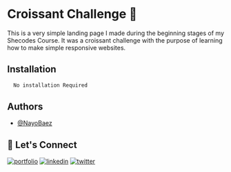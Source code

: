 
# Croissant Challenge  🥐

This is a very simple landing page I made during the beginning stages of my Shecodes Course. It was a croissant challenge with the purpose of learning how to make simple responsive websites.


## Installation


```bash
  No installation Required
```
    
## Authors

- [@NayoBaez](https://www.github.com/nayobaez)


## 🔗 Let's Connect
[![portfolio](https://img.shields.io/badge/my_portfolio-000?style=for-the-badge&logo=ko-fi&logoColor=white)](https://nayobaez.com/)
[![linkedin](https://img.shields.io/badge/linkedin-0A66C2?style=for-the-badge&logo=linkedin&logoColor=white)](https://www.linkedin.com/nayobaezfeliz)
[![twitter](https://img.shields.io/badge/twitter-1DA1F2?style=for-the-badge&logo=twitter&logoColor=white)](https://twitter.com/nayobaez)
